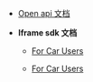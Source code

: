 - [Open api 文档](https://gitlab.com/gizmotech/Doc/wikis/Open-API-%E6%96%87%E6%A1%A3)

- **Iframe sdk 文档**

  - [For Car Users](https://gitlab.com/gizmotech/Doc/wikis/iframe-sdk-%E6%96%87%E6%A1%A3)

  - [For Car Users](https://gitlab.com/gizmotech/Doc/wikis/iframe-sdk-%E6%96%87%E6%A1%A3)